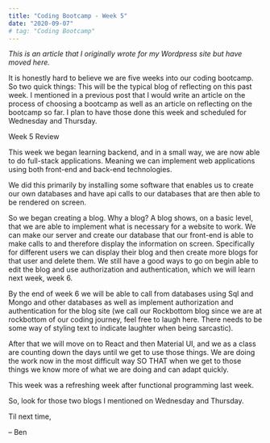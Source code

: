 ```yaml
---
title: "Coding Bootcamp - Week 5"
date: "2020-09-07"
# tag: "Coding Bootcamp"
---
```


_This is an article that I originally wrote for my Wordpress site but have moved here._

It is honestly hard to believe we are five weeks into our coding bootcamp. So two quick things: This will be the typical blog of reflecting on this past week. I mentioned in a previous post that I would write an article on the process of choosing a bootcamp as well as an article on reflecting on the bootcamp so far. I plan to have those done this week and scheduled for Wednesday and Thursday.

Week 5 Review

This week we began learning backend, and in a small way, we are now able to do full-stack applications. Meaning we can implement web applications using both front-end and back-end technologies.

We did this primarily by installing some software that enables us to create our own databases and have api calls to our databases that are then able to be rendered on screen.

So we began creating a blog. Why a blog? A blog shows, on a basic level, that we are able to implement what is necessary for a website to work. We can make our server and create our database that our front-end is able to make calls to and therefore display the information on screen. Specifically for different users we can display their blog and then create more blogs for that user and delete them. We still have a good ways to go on begin able to edit the blog and use authorization and authentication, which we will learn next week, week 6.

By the end of week 6 we will be able to call from databases using Sql and Mongo and other databases as well as implement authorization and authentication for the blog site (we call our Rockbottom blog since we are at rockbottom of our coding journey, feel free to laugh here. There needs to be some way of styling text to indicate laughter when being sarcastic).

After that we will move on to React and then Material UI, and we as a class are counting down the days until we get to use those things. We are doing the work now in the most difficult way SO THAT when we get to those things we know more of what we are doing and can adapt quickly.

This week was a refreshing week after functional programming last week.

So, look for those two blogs I mentioned on Wednesday and Thursday.

Til next time,

– Ben
